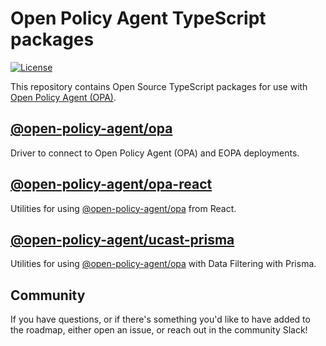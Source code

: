 # Open Policy Agent TypeScript packages

[![License](https://img.shields.io/badge/License-Apache_2.0-blue.svg)](https://opensource.org/licenses/Apache-2.0)

This repository contains Open Source TypeScript packages for use with [Open Policy Agent (OPA)](https://www.openpolicyagent.org/).

## [@open-policy-agent/opa](https://www.npmjs.com/package/@open-policy-agent/opa)

Driver to connect to Open Policy Agent (OPA) and EOPA deployments.


## [@open-policy-agent/opa-react](https://www.npmjs.com/package/@open-policy-agent/opa-react)

Utilities for using [@open-policy-agent/opa](https://www.npmjs.com/package/@open-policy-agent/opa) from React.


## [@open-policy-agent/ucast-prisma](https://www.npmjs.com/package/@open-policy-agent/ucast-prisma)

Utilities for using [@open-policy-agent/opa](https://www.npmjs.com/package/@open-policy-agent/opa) with Data Filtering with Prisma.


## Community

If you have questions, or if there's something you'd like to have added to the roadmap, either open an issue, or reach out in the community Slack!

